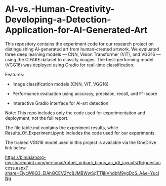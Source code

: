 # AI-vs.-Human-Creativity-Developing-a-Detection-Application-for-AI-Generated-Art

This repository contains the experiment code for our research project on distinguishing AI-generated art from human-created artwork. We evaluated three deep learning models — CNN, Vision Transformer (ViT), and VGG16 — using the CIFAKE dataset to classify images. The best-performing model (VGG16) was deployed using Gradio for real-time classification.

Features:

- Image classification models (CNN, ViT, VGG16)

- Performance evaluation using accuracy, precision, recall, and F1-score

- Interactive Gradio interface for AI-art detection

Note: This repo includes only the code used for experimentation and deployment, not the full report.

The file table.md contains the experiment results, while Results_Of_Experiment.ipynb includes the code used for our experiments.

The trained VGG16 model used in this project is available via the OneDrive link below.

https://binusianorg-my.sharepoint.com/personal/rafael_pribadi_binus_ac_id/_layouts/15/guestaccess.aspx?share=EiycW8Q3_ElAhGCEV2Yc8JMBWwSqTTljkVhdbM9ygDoS_A&e=YucINg
